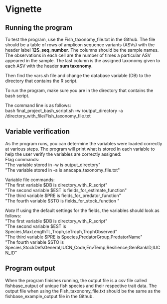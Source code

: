 # Vignette

## Running the program

To test the program, use the Fish_taxonomy_file.txt in the Github. The file should be a table of rows of amplicon sequence variants (ASVs) with the header label **12S_seq_number**. The columns should be the sample names. The observations in each cell are the number of times a particular ASV appeared in the sample. The last column is the assigned taxonomy given to each ASV with the header **sum taxonomy**.   <br />

Then find the vars.sh file and change the database variable (DB) to the directory that contains the R script.    <br />

To run the program, make sure you are in the directory that contains the bash script.    <br />

The command line is as follows:    <br />
bash final_project_bash_script.sh -w /output_directory -a /directory_with_file/Fish_taxonomy_file.txt   <br />

## Variable verification

As the program runs, you can determine the variables were loaded correctly at various steps. The program will print what is stored in each variable to help the user verify the variables are correctly assigned:   <br />
Flag commands:   <br />
"The variable stored in -w is output_directory"  <br />
"The variable stored in -a is anacapa_taxonomy_file.txt"   <br />

Variable file commands:   <br />
"The first variable \$DB is directory_with_R_script"   <br />
"The second variable \$EST is fields_for_estimate_function"   <br />
"The third variable \$PRE is fields_for_predator_function"   <br />
"The fourth variable \$STO is fields_for_stock_function "  <br />

*Note* If using the default settings for the fields, the variables should look as follows:   <br />
"The first variable \$DB is directory_with_R_script"   <br />
"The second variable \$EST is Species,MaxLengthTL,Troph,seTroph,TrophObserved"   <br />
"The third variable \$PRE is Species,PredatorGroup,PredatorName"   <br />
"The fourth variable \$STO is Species,StockDefsGeneral,IUCN_Code,EnvTemp,Resilience,GenBankID,IUCN_ID"   <br />

## Program output

When the program finishes running, the output file is a csv file called fishbase_output of unique fish species and their respective trait data. The output file when using the Fish_taxonomy_file.txt should be the same as the fishbase_example_output file in the Github.
